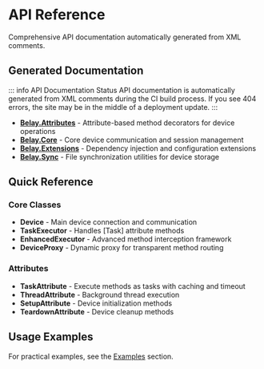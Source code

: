 # API Reference

Comprehensive API documentation automatically generated from XML comments.

## Generated Documentation

::: info API Documentation Status
API documentation is automatically generated from XML comments during the CI build process. 
If you see 404 errors, the site may be in the middle of a deployment update.
:::

- **[Belay.Attributes](./generated/Belay.Attributes/)** - Attribute-based method decorators for device operations
- **[Belay.Core](./generated/Belay.Core/)** - Core device communication and session management  
- **[Belay.Extensions](./generated/Belay.Extensions/)** - Dependency injection and configuration extensions
- **[Belay.Sync](./generated/Belay.Sync/)** - File synchronization utilities for device storage


## Quick Reference

### Core Classes
- **Device** - Main device connection and communication
- **TaskExecutor** - Handles [Task] attribute methods
- **EnhancedExecutor** - Advanced method interception framework
- **DeviceProxy** - Dynamic proxy for transparent method routing

### Attributes
- **TaskAttribute** - Execute methods as tasks with caching and timeout
- **ThreadAttribute** - Background thread execution
- **SetupAttribute** - Device initialization methods
- **TeardownAttribute** - Device cleanup methods

## Usage Examples

For practical examples, see the [Examples](/examples/) section.

